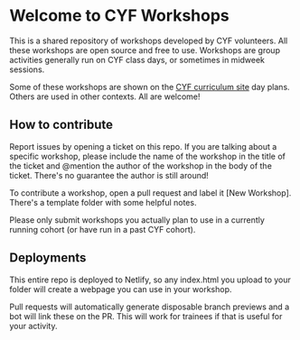 # Welcome to CYF Workshops

This is a shared repository of workshops developed by CYF volunteers. All these workshops are open source and free to use. Workshops are group activities generally run on CYF class days, or sometimes in midweek sessions.

Some of these workshops are shown on the [CYF curriculum site](https://curriculum.codeyourfuture.io) day plans. Others are used in other contexts. All are welcome!

## How to contribute

Report issues by opening a ticket on this repo. If you are talking about a specific workshop, please include the name of the workshop in the title of the ticket and @mention the author of the workshop in the body of the ticket. There's no guarantee the author is still around!

To contribute a workshop, open a pull request and label it [New Workshop]. There's a template folder with some helpful notes.

Please only submit workshops you actually plan to use in a currently running cohort (or have run in a past CYF cohort).

## Deployments

This entire repo is deployed to Netlify, so any index.html you upload to your folder will create a webpage you can use in your workshop.

Pull requests will automatically generate disposable branch previews and a bot will link these on the PR. This will work for trainees if that is useful for your activity.
